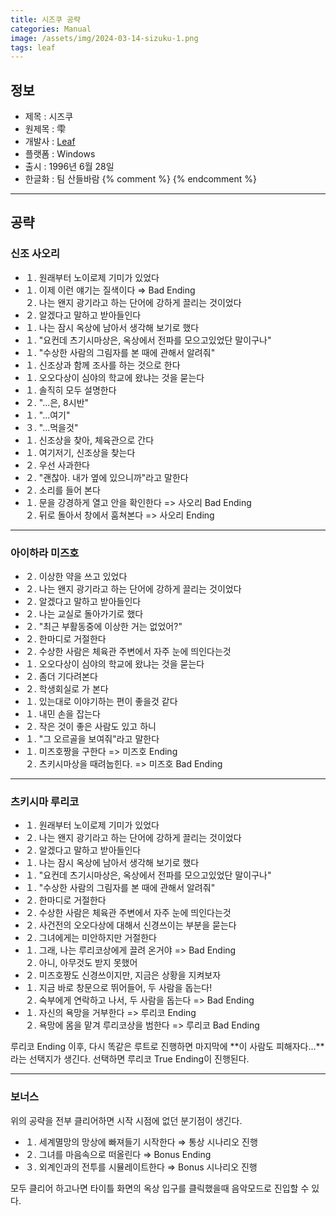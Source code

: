 ```yaml
---
title: 시즈쿠 공략
categories: Manual
image: /assets/img/2024-03-14-sizuku-1.png
tags: leaf
---
```


## 정보

  * 제목 : 시즈쿠
  * 원제목 : 雫
  * 개발사 : [Leaf](/tags/leaf)
  * 플랫폼 : Windows
  * 출시 : 1996년 6월 28일
  * 한글화 : 팀 산들바람
{% comment %}
{% endcomment %}

---

## 공략

### 신조 사오리

  * １. 원래부터 노이로제 기미가 있었다
  * １. 이제 이런 얘기는 질색이다 ⇒ Bad Ending<br> ２. 나는 왠지 광기라고 하는 단어에 강하게 끌리는 것이었다
  * ２. 알겠다고 말하고 받아들인다
  * １. 나는 잠시 옥상에 남아서 생각해 보기로 했다
  * １. "요컨데 츠기시마상은, 옥상에서 전파를 모으고있었단 말이구나"
  * １. "수상한 사람의 그림자를 본 때에 관해서 알려줘"
  * １. 신조상과 함께 조사를 하는 것으로 한다
  * １. 오오다상이 심야의 학교에 왔냐는 것을 묻는다
  * １. 솔직히 모두 설명한다
  * ２. "...은,  8시반"
  * １. "...여기"
  * ３. "...먹을것"
  * １. 신조상을 찾아, 체육관으로 간다
  * １. 여기저기, 신조상을 찾는다
  * ２. 우선 사과한다
  * ２. "괜찮아. 내가 옆에 있으니까"라고 말한다
  * ２. 소리를 들어 본다
  * １. 문을 강경하게 열고 안을 확인한다 => 사오리 Bad Ending<br> ２. 뒤로 돌아서 창에서 훔쳐본다 => 사오리 Ending

---

### 아이하라 미즈호

  * ２. 이상한 약을 쓰고 있었다
  * ２. 나는 왠지 광기라고 하는 단어에 강하게 끌리는 것이었다
  * ２. 알겠다고 말하고 받아들인다
  * ２. 나는 교실로 돌아가기로 했다
  * ２. "최근 부활동중에 이상한 거는 없었어?"
  * ２. 한마디로 거절한다
  * ２. 수상한 사람은 체육관 주변에서 자주 눈에 띄인다는것
  * １. 오오다상이 심야의 학교에 왔냐는 것을 묻는다
  * ２. 좀더 기다려본다
  * ２. 학생회실로 가 본다
  * １. 있는대로 이야기하는 편이 좋을것 같다
  * １. 내민 손을 잡는다
  * ２. 작은 것이 좋은 사람도 있고 하니
  * １. "그 오르골을 보여줘"라고 말한다
  * １. 미즈호짱을 구한다 => 미즈호 Ending<br> ２. 츠키시마상을 때려눕힌다. => 미즈호 Bad Ending

---

### 츠키시마 루리코

  * １. 원래부터 노이로제 기미가 있었다
  * ２. 나는 왠지 광기라고 하는 단어에 강하게 끌리는 것이었다
  * ２. 알겠다고 말하고 받아들인다
  * １. 나는 잠시 옥상에 남아서 생각해 보기로 했다
  * １. "요컨데 츠기시마상은, 옥상에서 전파를 모으고있었단 말이구나"
  * １. "수상한 사람의 그림자를 본 때에 관해서 알려줘"
  * ２. 한마디로 거절한다
  * ２. 수상한 사람은 체육관 주변에서 자주 눈에 띄인다는것
  * ２. 사건전의 오오다상에 대해서 신경쓰이는 부분을 묻는다
  * ２. 그녀에게는 미안하지만 거절한다
  * １. 그래, 나는 루리코상에게 끌려 온거야 => Bad Ending<br> ２. 아니, 아무것도 받지 못했어
  * ２. 미즈호짱도 신경쓰이지만, 지금은 상황을 지켜보자
  * １. 지금 바로 창문으로 뛰어들어, 두 사람을 돕는다!<br> ２. 숙부에게 연락하고 나서, 두 사람을 돕는다 => Bad Ending
  * １. 자신의 욕망을 거부한다 => 루리코 Ending<br> ２. 욕망에 몸을 맡겨 루리코상을 범한다 => 루리코 Bad Ending

루리코 Ending 이후, 다시 똑같은 루트로 진행하면 마지막에 **이 사람도 피해자다...**라는 선택지가 생긴다. 선택하면 루리코 True Ending이 진행된다.  

---

### 보너스

위의 공략을 전부 클리어하면 시작 시점에 없던 분기점이 생긴다.  

  * １. 세계멸망의 망상에 빠져들기 시작한다 ⇒ 통상 시나리오 진행
  * ２. 그녀를 마음속으로 떠올린다 ⇒ Bonus Ending
  * ３. 외계인과의 전투를 시뮬레이트한다 ⇒ Bonus 시나리오 진행

모두 클리어 하고나면 타이틀 화면의 옥상 입구를 클릭했을때 음악모드로 진입할 수 있다.  
